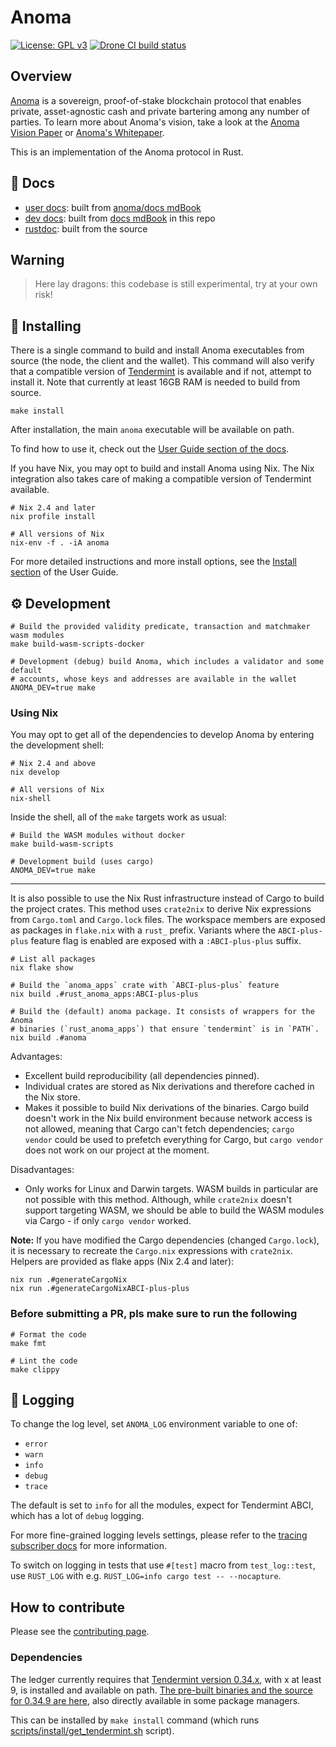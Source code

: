 # Anoma

[![License: GPL v3](https://img.shields.io/badge/License-GPLv3-blue.svg)](./LICENSE)
[![Drone CI build status](https://ci.heliax.dev/api/badges/anoma/anoma/status.svg)](https://ci.heliax.dev/anoma/anoma)

## Overview

[Anoma](https://anoma.network/) is a sovereign, proof-of-stake blockchain protocol that enables private, asset-agnostic cash and private bartering among any number of parties. To learn more about Anoma's vision, take a look at the [Anoma Vision Paper](https://anoma.network/papers/vision-paper.pdf) or [Anoma's Whitepaper](https://anoma.network/papers/whitepaper.pdf).

This is an implementation of the Anoma protocol in Rust.

## 📓 Docs

- [user docs](https://docs.anoma.net/): built from [anoma/docs mdBook](https://github.com/anoma/docs)
- [dev docs](https://dev.anoma.net/master/): built from [docs mdBook](./docs/) in this repo
- [rustdoc](https://dev.anoma.net/master/rustdoc/anoma/): built from the source

## Warning

> Here lay dragons: this codebase is still experimental, try at your own risk!

## 💾 Installing

There is a single command to build and install Anoma executables from source (the node, the client and the wallet). This command will also verify that a compatible version of [Tendermint](#dependencies) is available and if not, attempt to install it. Note that currently at least 16GB RAM is needed to build from source.

```shell
make install
```

After installation, the main `anoma` executable will be available on path.

To find how to use it, check out the [User Guide section of the docs](https://docs.anoma.net/user-guide/).

If you have Nix, you may opt to build and install Anoma using Nix. The Nix
integration also takes care of making a compatible version of Tendermint
available.

```shell
# Nix 2.4 and later
nix profile install

# All versions of Nix
nix-env -f . -iA anoma
```

For more detailed instructions and more install options, see the [Install
section](https://docs.anoma.net/user-guide/install.html) of the User
Guide.

## ⚙️ Development

```shell
# Build the provided validity predicate, transaction and matchmaker wasm modules
make build-wasm-scripts-docker

# Development (debug) build Anoma, which includes a validator and some default 
# accounts, whose keys and addresses are available in the wallet
ANOMA_DEV=true make
```

### Using Nix

You may opt to get all of the dependencies to develop Anoma by entering the
development shell:

```shell
# Nix 2.4 and above
nix develop

# All versions of Nix
nix-shell
```

Inside the shell, all of the `make` targets work as usual:

```shell
# Build the WASM modules without docker
make build-wasm-scripts

# Development build (uses cargo)
ANOMA_DEV=true make
```

---

It is also possible to use the Nix Rust infrastructure instead of Cargo to
build the project crates. This method uses `crate2nix` to derive Nix
expressions from `Cargo.toml` and `Cargo.lock` files. The workspace members are
exposed as packages in `flake.nix` with a `rust_` prefix. Variants where the
`ABCI-plus-plus` feature flag is enabled are exposed with a `:ABCI-plus-plus`
suffix.

```shell
# List all packages
nix flake show

# Build the `anoma_apps` crate with `ABCI-plus-plus` feature
nix build .#rust_anoma_apps:ABCI-plus-plus

# Build the (default) anoma package. It consists of wrappers for the Anoma
# binaries (`rust_anoma_apps`) that ensure `tendermint` is in `PATH`.
nix build .#anoma
```

Advantages:

- Excellent build reproducibility (all dependencies pinned).
- Individual crates are stored as Nix derivations and therefore cached in the
  Nix store.
- Makes it possible to build Nix derivations of the binaries. Cargo build
  doesn't work in the Nix build environment because network access is not
  allowed, meaning that Cargo can't fetch dependencies; `cargo vendor` could be
  used to prefetch everything for Cargo, but `cargo vendor` does not work on
  our project at the moment.

Disadvantages:

- Only works for Linux and Darwin targets. WASM builds in particular are not
  possible with this method. Although, while `crate2nix` doesn't support
  targeting WASM, we should be able to build the WASM modules via Cargo - if
  only `cargo vendor` worked.

__Note:__ If you have modified the Cargo dependencies (changed `Cargo.lock`),
it is necessary to recreate the `Cargo.nix` expressions with `crate2nix`.
Helpers are provided as flake apps (Nix 2.4 and later):

```shell
nix run .#generateCargoNix
nix run .#generateCargoNixABCI-plus-plus
```

### Before submitting a PR, pls make sure to run the following

```shell
# Format the code
make fmt

# Lint the code
make clippy
```

## 🧾 Logging

To change the log level, set `ANOMA_LOG` environment variable to one of:

- `error`
- `warn`
- `info`
- `debug`
- `trace`

The default is set to `info` for all the modules, expect for Tendermint ABCI, which has a lot of `debug` logging.

For more fine-grained logging levels settings, please refer to the [tracing subscriber docs](https://docs.rs/tracing-subscriber/0.2.18/tracing_subscriber/struct.EnvFilter.html#directives) for more information.

To switch on logging in tests that use `#[test]` macro from `test_log::test`, use `RUST_LOG` with e.g. `RUST_LOG=info cargo test -- --nocapture`.

## How to contribute

Please see the [contributing page](./CONTRIBUTING.md).

### Dependencies

The ledger currently requires that [Tendermint version 0.34.x](https://github.com/tendermint/tendermint), with x at least 9, is installed and available on path. [The pre-built binaries and the source for 0.34.9 are here](https://github.com/tendermint/tendermint/releases/tag/v0.34.9), also directly available in some package managers.

This can be installed by `make install` command (which runs [scripts/install/get_tendermint.sh](scripts/install/get_tendermint.sh) script).
